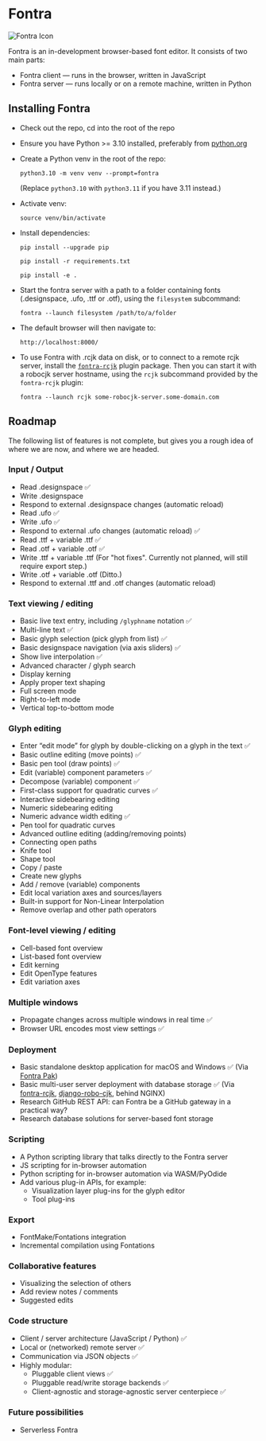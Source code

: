 # Fontra

![Fontra Icon](https://github.com/BlackFoundryCom/fontra/blob/main/fontra-icon.svg?raw=true)

Fontra is an in-development browser-based font editor. It consists of two main parts:

- Fontra client — runs in the browser, written in JavaScript
- Fontra server — runs locally or on a remote machine, written in Python

## Installing Fontra

- Check out the repo, cd into the root of the repo

- Ensure you have Python >= 3.10 installed, preferably from [python.org](https://www.python.org/downloads/)

- Create a Python venv in the root of the repo:

    `python3.10 -m venv venv --prompt=fontra`

    (Replace `python3.10` with `python3.11` if you have 3.11 instead.)

- Activate venv:

    `source venv/bin/activate`

- Install dependencies:

    `pip install --upgrade pip`

    `pip install -r requirements.txt`

    `pip install -e .`

- Start the fontra server with a path to a folder containing fonts (.designspace, .ufo, .ttf or .otf), using the `filesystem` subcommand:

    `fontra --launch filesystem /path/to/a/folder`

- The default browser will then navigate to:

    `http://localhost:8000/`

- To use Fontra with .rcjk data on disk, or to connect to a remote rcjk server, install the [`fontra-rcjk`](https://github.com/BlackFoundryCom/fontra-rcjk) plugin package. Then you can start it with a robocjk server hostname, using the `rcjk` subcommand provided by the `fontra-rcjk` plugin:

    `fontra --launch rcjk some-robocjk-server.some-domain.com`

## Roadmap

The following list of features is not complete, but gives you a rough idea of where we are now, and where we are headed.

### Input / Output

- Read .designspace ✅
- Write .designspace
- Respond to external .designspace changes (automatic reload)
- Read .ufo ✅
- Write .ufo ✅
- Respond to external .ufo changes (automatic reload) ✅
- Read .ttf + variable .ttf ✅
- Read .otf + variable .otf ✅
- Write .ttf + variable .ttf (For "hot fixes". Currently not planned, will still require export step.)
- Write .otf + variable .otf (Ditto.)
- Respond to external .ttf and .otf changes (automatic reload)

### Text viewing / editing

- Basic live text entry, including `/glyphname` notation ✅
- Multi-line text ✅
- Basic glyph selection (pick glyph from list) ✅
- Basic designspace navigation (via axis sliders) ✅
- Show live interpolation ✅
- Advanced character / glyph search
- Display kerning
- Apply proper text shaping
- Full screen mode
- Right-to-left mode
- Vertical top-to-bottom mode

### Glyph editing

- Enter “edit mode” for glyph by double-clicking on a glyph in the text ✅
- Basic outline editing (move points) ✅
- Basic pen tool (draw points) ✅
- Edit (variable) component parameters ✅
- Decompose (variable) component ✅
- First-class support for quadratic curves ✅
- Interactive sidebearing editing
- Numeric sidebearing editing
- Numeric advance width editing ✅
- Pen tool for quadratic curves
- Advanced outline editing (adding/removing points)
- Connecting open paths
- Knife tool
- Shape tool
- Copy / paste
- Create new glyphs
- Add / remove (variable) components
- Edit local variation axes and sources/layers
- Built-in support for Non-Linear Interpolation
- Remove overlap and other path operators

### Font-level viewing / editing

- Cell-based font overview
- List-based font overview
- Edit kerning
- Edit OpenType features
- Edit variation axes

### Multiple windows

- Propagate changes across multiple windows in real time ✅
- Browser URL encodes most view settings ✅

### Deployment

- Basic standalone desktop application for macOS and Windows ✅ (Via [Fontra Pak](https://github.com/BlackFoundryCom/fontra-pak))
- Basic multi-user server deployment with database storage ✅ (Via [fontra-rcjk](https://github.com/BlackFoundryCom/fontra-rcjk/), [django-robo-cjk](https://github.com/BlackFoundryCom/django-robo-cjk), behind NGINX)
- Research GitHub REST API: can Fontra be a GitHub gateway in a practical way?
- Research database solutions for server-based font storage

### Scripting

- A Python scripting library that talks directly to the Fontra server
- JS scripting for in-browser automation
- Python scripting for in-browser automation via WASM/PyOdide
- Add various plug-in APIs, for example:
  - Visualization layer plug-ins for the glyph editor
  - Tool plug-ins

### Export

- FontMake/Fontations integration
- Incremental compilation using Fontations

### Collaborative features

- Visualizing the selection of others
- Add review notes / comments
- Suggested edits

### Code structure

- Client / server architecture (JavaScript / Python) ✅
- Local or (networked) remote server ✅
- Communication via JSON objects ✅
- Highly modular:
  - Pluggable client views ✅
  - Pluggable read/write storage backends ✅
  - Client-agnostic and storage-agnostic server centerpiece ✅

### Future possibilities

- Serverless Fontra
